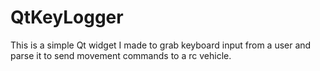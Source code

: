 # QtKeyLogger
This is a simple Qt widget I made to grab keyboard input from a user and parse it to send movement commands to a rc vehicle.

